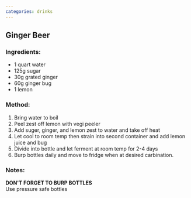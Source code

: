 ```yaml
---
categories: drinks
---
```

## Ginger Beer ##

### Ingredients: ###
- 1 quart water
- 125g sugar
- 30g grated ginger
- 60g ginger bug
- 1 lemon

### Method: ###
1. Bring water to boil
2. Peel zest off lemon with vegi peeler
3. Add suger, ginger, and lemon zest to water and take off heat
4. Let cool to room temp then strain into second container and add lemon juice and bug
5. Divide into bottle and let ferment at room temp for 2-4 days
6. Burp bottles daily and move to fridge when at desired carbination.

### Notes: ###
**DON'T FORGET TO BURP BOTTLES**  
Use pressure safe bottles
